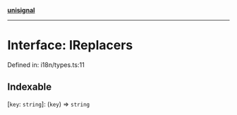 [**unisignal**](../../../../README.md)

***

# Interface: IReplacers

Defined in: i18n/types.ts:11

## Indexable

\[`key`: `string`\]: (`key`) => `string`
